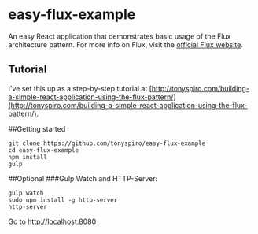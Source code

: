 # easy-flux-example
An easy React application that demonstrates basic usage of the Flux architecture pattern.  For more info on Flux, visit the [official Flux website](https://facebook.github.io/flux/).

## Tutorial
I've set this up as a step-by-step tutorial at [http://tonyspiro.com/building-a-simple-react-application-using-the-flux-pattern/](http://tonyspiro.com/building-a-simple-react-application-using-the-flux-pattern/).

##Getting started
```
git clone https://github.com/tonyspiro/easy-flux-example
cd easy-flux-example
npm install
gulp
```

##Optional
###Gulp Watch and HTTP-Server:
```
gulp watch
sudo npm install -g http-server
http-server
```

Go to [http://localhost:8080](http://localhost:8080)
